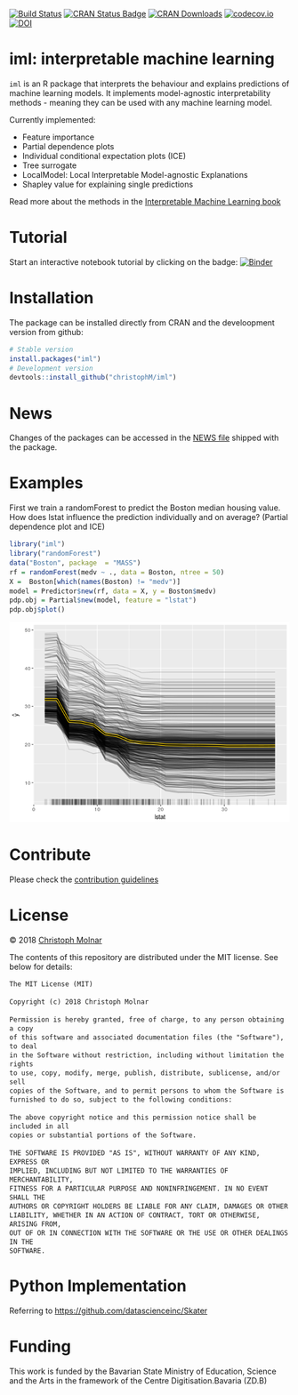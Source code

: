 
[![Build Status](https://travis-ci.org/christophM/iml.svg?branch=master)](https://travis-ci.org/christophM/iml) [![CRAN Status Badge](http://www.r-pkg.org/badges/version/iml)](https://CRAN.R-project.org/package=iml) [![CRAN Downloads](http://cranlogs.r-pkg.org/badges/grand-total/iml)](https://cran.rstudio.com/web/packages/iml/index.html) [![codecov.io](https://codecov.io/github/christophM/iml/coverage.svg?branch=master)](https://codecov.io/github/christophM/iml?branch=master) [![DOI](https://zenodo.org/badge/DOI/10.5281/zenodo.1299059.svg)](https://doi.org/10.5281/zenodo.1299059)

iml: interpretable machine learning
===================================

`iml` is an R package that interprets the behaviour and explains predictions of machine learning models. It implements model-agnostic interpretability methods - meaning they can be used with any machine learning model.

Currently implemented:

-   Feature importance
-   Partial dependence plots
-   Individual conditional expectation plots (ICE)
-   Tree surrogate
-   LocalModel: Local Interpretable Model-agnostic Explanations
-   Shapley value for explaining single predictions

Read more about the methods in the [Interpretable Machine Learning book](https://christophm.github.io/interpretable-ml-book/agnostic.html)

Tutorial
========

Start an interactive notebook tutorial by clicking on the badge: [![Binder](http://mybinder.org/badge.svg)](http://beta.mybinder.org/v2/gh/christophM/iml/master?filepath=./notebooks/tutorial-intro.ipynb)

Installation
============

The package can be installed directly from CRAN and the develoopment version from github:

``` r
# Stable version
install.packages("iml")
# Development version
devtools::install_github("christophM/iml")
```

News
====

Changes of the packages can be accessed in the [NEWS file](https://github.com/christophM/iml/blob/master/NEWS.md) shipped with the package.

Examples
========

First we train a randomForest to predict the Boston median housing value. How does lstat influence the prediction individually and on average? (Partial dependence plot and ICE)

``` r
library("iml")
library("randomForest")
data("Boston", package  = "MASS")
rf = randomForest(medv ~ ., data = Boston, ntree = 50)
X =  Boston[which(names(Boston) != "medv")]
model = Predictor$new(rf, data = X, y = Boston$medv)
pdp.obj = Partial$new(model, feature = "lstat")
pdp.obj$plot()
```

![](README_files/figure-markdown_github/unnamed-chunk-2-1.png)

Contribute
==========

Please check the [contribution guidelines](CONTRIBUTION.md)

License
=======

© 2018 [Christoph Molnar](https://christophm.github.io/)

The contents of this repository are distributed under the MIT license. See below for details:

    The MIT License (MIT)

    Copyright (c) 2018 Christoph Molnar

    Permission is hereby granted, free of charge, to any person obtaining a copy
    of this software and associated documentation files (the "Software"), to deal
    in the Software without restriction, including without limitation the rights
    to use, copy, modify, merge, publish, distribute, sublicense, and/or sell
    copies of the Software, and to permit persons to whom the Software is
    furnished to do so, subject to the following conditions:

    The above copyright notice and this permission notice shall be included in all
    copies or substantial portions of the Software.

    THE SOFTWARE IS PROVIDED "AS IS", WITHOUT WARRANTY OF ANY KIND, EXPRESS OR
    IMPLIED, INCLUDING BUT NOT LIMITED TO THE WARRANTIES OF MERCHANTABILITY,
    FITNESS FOR A PARTICULAR PURPOSE AND NONINFRINGEMENT. IN NO EVENT SHALL THE
    AUTHORS OR COPYRIGHT HOLDERS BE LIABLE FOR ANY CLAIM, DAMAGES OR OTHER
    LIABILITY, WHETHER IN AN ACTION OF CONTRACT, TORT OR OTHERWISE, ARISING FROM,
    OUT OF OR IN CONNECTION WITH THE SOFTWARE OR THE USE OR OTHER DEALINGS IN THE
    SOFTWARE.

Python Implementation
=====================

Referring to <https://github.com/datascienceinc/Skater>

Funding
=======

This work is funded by the Bavarian State Ministry of Education, Science and the Arts in the framework of the Centre Digitisation.Bavaria (ZD.B)
